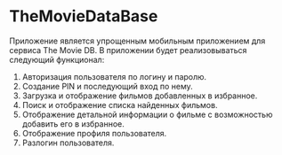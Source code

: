 # TheMovieDataBase

Приложение является упрощенным мобильным приложением для сервиса The Movie DB. В приложении будет реализовываться следующий функционал:
1.	Авторизация пользователя по логину и паролю.
2.	Создание PIN и последующий вход по нему.
3.	Загрузка и отображение фильмов добавленных в избранное.
4.	Поиск и отображение списка найденных фильмов.
5.	Отображение детальной информации о фильме с возможностью добавить его в избранное.
6.	Отображение профиля пользователя.
7.	Разлогин пользователя.

